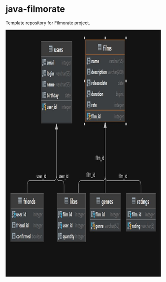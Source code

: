 # java-filmorate
Template repository for Filmorate project.
<p>
<img alt="db diagram" src="/images/db_diagram.jpg" width="800" height="800"/>
</p>

